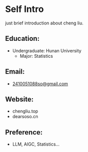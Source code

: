 # Self Intro
just brief introduction about cheng liu.

## Education:
  * Undergraduate: Hunan University
    * Major: Statistics
## Email:
  * 2410051088so@gmail.com
## Website:
  * chengliu.top
  * dearsoso.cn
## Preference:
  * LLM, AIGC, Statistics...
